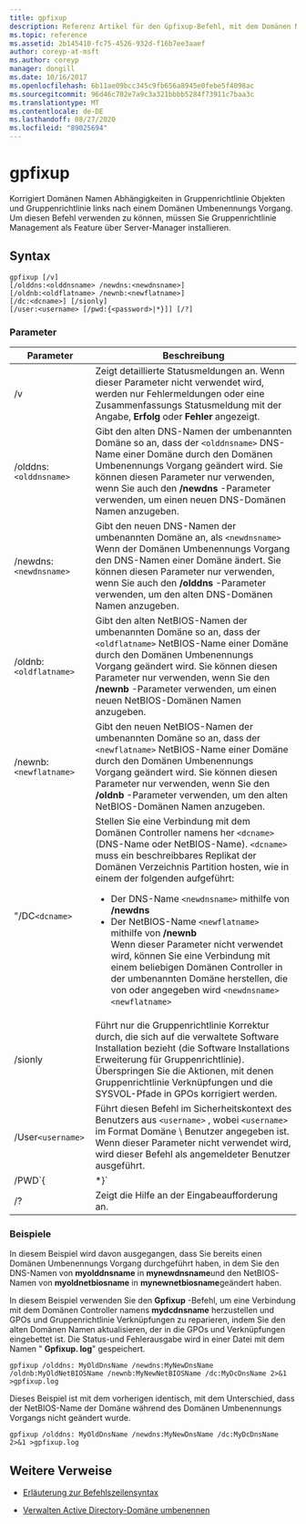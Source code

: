 ```yaml
---
title: gpfixup
description: Referenz Artikel für den Gpfixup-Befehl, mit dem Domänen Namen Abhängigkeiten in Gruppenrichtlinie Objekten und Gruppenrichtlinie links nach einem Domänen Umbenennungs Vorgang korrigiert werden.
ms.topic: reference
ms.assetid: 2b145410-fc75-4526-932d-f16b7ee3aaef
author: coreyp-at-msft
ms.author: coreyp
manager: dongill
ms.date: 10/16/2017
ms.openlocfilehash: 6b11ae09bcc345c9fb656a8945e0febe5f4098ac
ms.sourcegitcommit: 96d46c702e7a9c3a321bbbb5284f73911c7baa3c
ms.translationtype: MT
ms.contentlocale: de-DE
ms.lasthandoff: 08/27/2020
ms.locfileid: "89025694"
---
```

# <a name="gpfixup"></a>gpfixup

Korrigiert Domänen Namen Abhängigkeiten in Gruppenrichtlinie Objekten und Gruppenrichtlinie links nach einem Domänen Umbenennungs Vorgang. Um diesen Befehl verwenden zu können, müssen Sie Gruppenrichtlinie Management als Feature über Server-Manager installieren.

## <a name="syntax"></a>Syntax

```
gpfixup [/v]
[/olddns:<olddnsname> /newdns:<newdnsname>]
[/oldnb:<oldflatname> /newnb:<newflatname>]
[/dc:<dcname>] [/sionly]
[/user:<username> [/pwd:{<password>|*}]] [/?]
```

### <a name="parameters"></a>Parameter

| Parameter | Beschreibung |
| --------- |------------ |
| /v | Zeigt detaillierte Statusmeldungen an. Wenn dieser Parameter nicht verwendet wird, werden nur Fehlermeldungen oder eine Zusammenfassungs Statusmeldung mit der Angabe, **Erfolg** oder **Fehler** angezeigt. |
| /olddns:`<olddnsname>` | Gibt den alten DNS-Namen der umbenannten Domäne so an, dass der `<olddnsname>` DNS-Name einer Domäne durch den Domänen Umbenennungs Vorgang geändert wird. Sie können diesen Parameter nur verwenden, wenn Sie auch den **/newdns** -Parameter verwenden, um einen neuen DNS-Domänen Namen anzugeben. |
| /newdns:`<newdnsname>` | Gibt den neuen DNS-Namen der umbenannten Domäne an, als `<newdnsname>` Wenn der Domänen Umbenennungs Vorgang den DNS-Namen einer Domäne ändert. Sie können diesen Parameter nur verwenden, wenn Sie auch den **/olddns** -Parameter verwenden, um den alten DNS-Domänen Namen anzugeben. |
| /oldnb:`<oldflatname>` | Gibt den alten NetBIOS-Namen der umbenannten Domäne so an, dass der `<oldflatname>` NetBIOS-Name einer Domäne durch den Domänen Umbenennungs Vorgang geändert wird. Sie können diesen Parameter nur verwenden, wenn Sie den **/newnb** -Parameter verwenden, um einen neuen NetBIOS-Domänen Namen anzugeben. |
| /newnb:`<newflatname>` | Gibt den neuen NetBIOS-Namen der umbenannten Domäne so an, dass der `<newflatname>` NetBIOS-Name einer Domäne durch den Domänen Umbenennungs Vorgang geändert wird. Sie können diesen Parameter nur verwenden, wenn Sie den **/oldnb** -Parameter verwenden, um den alten NetBIOS-Domänen Namen anzugeben. |
| "/DC`<dcname>` | Stellen Sie eine Verbindung mit dem Domänen Controller namens her `<dcname>` (DNS-Name oder NetBIOS-Name). `<dcname>` muss ein beschreibbares Replikat der Domänen Verzeichnis Partition hosten, wie in einem der folgenden aufgeführt:<ul><li>Der DNS-Name `<newdnsname>` mithilfe von **/newdns**</li><li>Der NetBIOS-Name `<newflatname>` mithilfe von **/newnb**</br>Wenn dieser Parameter nicht verwendet wird, können Sie eine Verbindung mit einem beliebigen Domänen Controller in der umbenannten Domäne herstellen, die von oder angegeben wird `<newdnsname>` `<newflatname>`</li></ul> |
| /sionly | Führt nur die Gruppenrichtlinie Korrektur durch, die sich auf die verwaltete Software Installation bezieht (die Software Installations Erweiterung für Gruppenrichtlinie). Überspringen Sie die Aktionen, mit denen Gruppenrichtlinie Verknüpfungen und die SYSVOL-Pfade in GPOs korrigiert werden. |
| /User`<username>` |Führt diesen Befehl im Sicherheitskontext des Benutzers aus `<username>` , wobei `<username>` im Format Domäne \ Benutzer angegeben ist. Wenn dieser Parameter nicht verwendet wird, wird dieser Befehl als angemeldeter Benutzer ausgeführt. |
| /PWD`{<password> | *}` | Gibt das Kennwort für den Benutzer an. |
| /? | Zeigt die Hilfe an der Eingabeaufforderung an. |

### <a name="examples"></a>Beispiele

In diesem Beispiel wird davon ausgegangen, dass Sie bereits einen Domänen Umbenennungs Vorgang durchgeführt haben, in dem Sie den DNS-Namen von **myolddnsname** in **mynewdnsname**und den NetBIOS-Namen von **myoldnetbiosname** in **mynewnetbiosname**geändert haben.

In diesem Beispiel verwenden Sie den **Gpfixup** -Befehl, um eine Verbindung mit dem Domänen Controller namens **mydcdnsname** herzustellen und GPOs und Gruppenrichtlinie Verknüpfungen zu reparieren, indem Sie den alten Domänen Namen aktualisieren, der in die GPOs und Verknüpfungen eingebettet ist. Die Status-und Fehlerausgabe wird in einer Datei mit dem Namen " **Gpfixup. log**" gespeichert.

```
gpfixup /olddns: MyOldDnsName /newdns:MyNewDnsName /oldnb:MyOldNetBIOSName /newnb:MyNewNetBIOSName /dc:MyDcDnsName 2>&1 >gpfixup.log
```

Dieses Beispiel ist mit dem vorherigen identisch, mit dem Unterschied, dass der NetBIOS-Name der Domäne während des Domänen Umbenennungs Vorgangs nicht geändert wurde.

```
gpfixup /olddns: MyOldDnsName /newdns:MyNewDnsName /dc:MyDcDnsName 2>&1 >gpfixup.log
```

## <a name="additional-references"></a>Weitere Verweise

- [Erläuterung zur Befehlszeilensyntax](command-line-syntax-key.md)

- [Verwalten Active Directory-Domäne umbenennen](/previous-versions/windows/it-pro/windows-server-2008-r2-and-2008/cc794869(v=ws.10))
